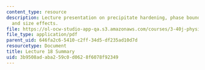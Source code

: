 ```yaml
---
content_type: resource
description: Lecture presentation on precipitate hardening, phase boundaries, mechanisms,
  and size effects.
file: https://ol-ocw-studio-app-qa.s3.amazonaws.com/courses/3-40j-physical-metallurgy-fall-2009/3b9508adaba259c0d0628f6078f92349_MIT3_40JF09_lec18.pdf
file_type: application/pdf
parent_uid: 646fa2c6-5410-c2ff-34d5-df235ad10d7d
resourcetype: Document
title: Lecture 18 Summary
uid: 3b9508ad-aba2-59c0-d062-8f6078f92349
---
```

